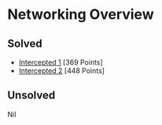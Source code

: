# Networking Overview

## Solved
* [Intercepted 1](Intercepted_1.md) [369 Points]
* [Intercepted 2](Intercepted_2.md) [448 Points]

## Unsolved
Nil
